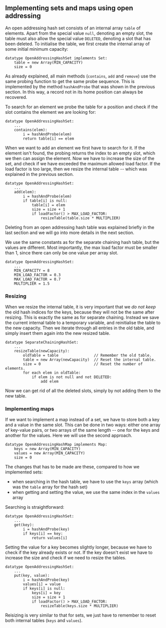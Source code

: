 
## Implementing sets and maps using open addressing

An open addressing hash set consists of an internal array `table` of elements.
Apart from the special value `null`, denoting an empty slot, the table must also allow the special value `DELETED`, denoting a slot that has been deleted.
To initialise the table, we first create the internal array of some initial minimum capacity:

    datatype OpenAddressingHashSet implements Set:
        table = new Array(MIN_CAPACITY)
        size = 0

As already explained, all main methods (`contains`, `add` and `remove`) use the same probing function to get the same probe sequence.
This is implemented by the method `hashAndProbe` that was shown in the previous section.
In this way, a record not in its home position can always be recovered.

To search for an element we probe the table for a position and check if the slot contains the element we are looking for:

    datatype OpenAddressingHashSet:
        ...
        contains(elem):
            i = hashAndProbe(elem)
            return table[i] == elem

When we want to add an element we first have to search for it.
If the element isn't found, the probing returns the index to an empty slot, which we then can assign the element.
Now we have to increase the size of the set, and check if we have exceeded the maximum allowed load factor.
If the load factor is too large, then we resize the internal table -- which was explained in the previous section.

    datatype OpenAddressingHashSet:
        ...
        add(elem):
            i = hashAndProbe(elem)
            if table[i] is null:
                table[i] = elem
                size = size + 1
                if loadFactor() > MAX_LOAD_FACTOR:
                    resizeTable(table.size * MULTIPLIER)

Deleting from an open addressing hash table was explained briefly in the last section and we will go into more details in the next section.

We use the same constants as for the separate chaining hash table, but the values are different.
Most importantly, the max load factor must be smaller than 1, since there can only be one value per array slot.

    datatype OpenAddressingHashSet:
        ...
        MIN_CAPACITY = 8
        MIN_LOAD_FACTOR = 0.3
        MAX_LOAD_FACTOR = 0.7
        MULTIPLIER = 1.5

### Resizing

When we resize the internal table, it is very important that we *do not keep* the old hash indices for the keys, because they will not be the same after resizing.
This is exactly the same as for separate chaining.
Instead we save the current internal table to a temporary variable, and reinitialise the table to the new capacity.
Then we iterate through all entries in the old table, and simply insert them again into the new resized table.

    datatype SeparateChainingHashSet:
        ...
        resizeTable(newCapacity):
            oldTable = table                // Remember the old table.
            table = new Array(newCapacity)  // Reset the internal table.
            size = 0                        // Reset the number of elements.
            for each elem in oldTable:
                if elem is not null and not DELETED:
                    add elem

Now we can get rid of all the deleted slots, simply by not adding them to the new table.


### Implementing maps

If we want to implement a map instead of a set, we have to store both a key and a value in the same slot.
This can be done in two ways: either one array of key-value pairs, or two arrays of the same length -- one for the keys and another for the values.
Here we will use the second approach.

    datatype OpenAddressingHashMap implements Map:
        keys = new Array(MIN_CAPACITY)
        values = new Array(MIN_CAPACITY)
        size = 0

The changes that has to be made are these, compared to how we implemented sets:

- when searching in the hash table, we have to use the `keys` array (which was the `table` array for the hash set)
- when getting and setting the value, we use the same index in the `values` array

Searching is straightforward:

    datatype OpenAddressingHashSet:
        ...
        get(key):
            i = hashAndProbe(key)
            if keys[i] == key:
                return values[i]

Setting the value for a key becomes slightly longer, because we have to check if the key already exists or not.
If the key doesn't exist we have to increase the size and check if we need to resize the tables.

    datatype OpenAddressingHashSet:
        ...
        put(key, value):
            i = hashAndProbe(key)
            values[i] = value
            if keys[i] is null:
                keys[i] = key
                size = size + 1
                if loadFactor() > MAX_LOAD_FACTOR:
                    resizeTable(keys.size * MULTIPLIER)

Reisizing is very similar to that for sets, we just have to remember to reset both internal tables (`keys` and `values`).

